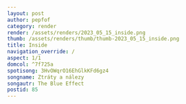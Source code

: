```yaml
---
layout: post
author: pepfof
category: render
render: /assets/renders/2023_05_15_inside.png
thumb: /assets/renders/thumb/thumb-2023_05_15_inside.png
title: Inside
navigation_override: /
aspect: 1/1
domcol: ^7f725a
spotisong: 3HvOWqrO16EhGlkKFd6gz4
songname: Ztráty a nálezy
songautr: The Blue Effect
postid: 85
---
```


<!--USER BEGIN 1-->

<!--USER END 1-->

<!--more-->
<!--USER BEGIN 2-->

<!--USER END 2-->

